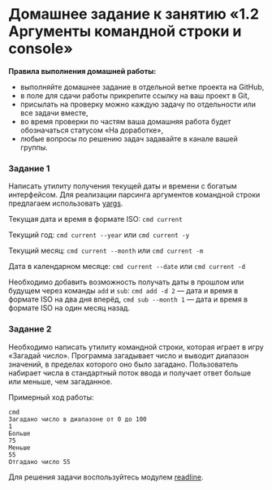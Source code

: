 # Домашнее задание к занятию «1.2 Аргументы командной строки и console»

**Правила выполнения домашней работы:** 
* выполняйте домашнее задание в отдельной ветке проекта на GitHub,
* в поле для сдачи работы прикрепите ссылку на ваш проект в Git,
* присылать на проверку можно каждую задачу по отдельности или все задачи вместе, 
* во время проверки по частям ваша домашняя работа будет обозначаться статусом «На доработке»,
* любые вопросы по решению задач задавайте в канале вашей группы.


### Задание 1
Написать утилиту получения текущей даты и времени с богатым интерфейсом.
Для реализации парсинга аргументов командной строки предлагаем использовать [yargs](https://github.com/yargs/yargs).

Текущая дата и время в формате ISO:
`cmd current`

Текущий год: 
`cmd current --year` или `cmd current -y`

Текущий месяц: 
`cmd current --month` или `cmd current -m`

Дата в календарном месяце: 
`cmd current --date` или `cmd current -d`

Необходимо добавить возможность получать даты в прошлом или будущем через команды `add` и `sub`: 
`cmd add -d 2` — дата и время в формате ISO на два дня вперёд,
`cmd sub --month 1` — дата и время в формате ISO на один месяц назад.

### Задание 2
Необходимо написать утилиту командной строки, которая играет в игру «Загадай число».
Программа загадывает число и выводит диапазон значений, в пределах которого оно было загадано.
Пользователь набирает числа в стандартный поток ввода и получает ответ больше или меньше, чем загаданное.

Примерный ход работы:
```
cmd
Загадано число в диапазоне от 0 до 100
1
Больше
75
Меньше
55
Отгадано число 55
```
Для решения задачи воспользуйтесь модулем [readline](https://nodejs.org/api/readline.html).
